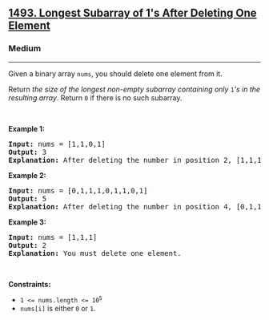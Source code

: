 <h2><a href="https://leetcode.com/problems/longest-subarray-of-1s-after-deleting-one-element/">1493. Longest Subarray of 1's After Deleting One Element</a></h2><h3>Medium</h3><hr><div><p>Given a binary array <code>nums</code>, you should delete one element from it.</p>

<p>Return <em>the size of the longest non-empty subarray containing only </em><code>1</code><em>'s in the resulting array</em>. Return <code>0</code> if there is no such subarray.</p>

<p>&nbsp;</p>
<p><strong>Example 1:</strong></p>

<pre><strong>Input:</strong> nums = [1,1,0,1]
<strong>Output:</strong> 3
<strong>Explanation:</strong> After deleting the number in position 2, [1,1,1] contains 3 numbers with value of 1's.
</pre>

<p><strong>Example 2:</strong></p>

<pre><strong>Input:</strong> nums = [0,1,1,1,0,1,1,0,1]
<strong>Output:</strong> 5
<strong>Explanation:</strong> After deleting the number in position 4, [0,1,1,1,1,1,0,1] longest subarray with value of 1's is [1,1,1,1,1].
</pre>

<p><strong>Example 3:</strong></p>

<pre><strong>Input:</strong> nums = [1,1,1]
<strong>Output:</strong> 2
<strong>Explanation:</strong> You must delete one element.
</pre>

<p>&nbsp;</p>
<p><strong>Constraints:</strong></p>

<ul>
	<li><code>1 &lt;= nums.length &lt;= 10<sup style="">5</sup></code></li>
	<li><code>nums[i]</code> is either <code>0</code> or <code>1</code>.</li>
</ul>
</div>